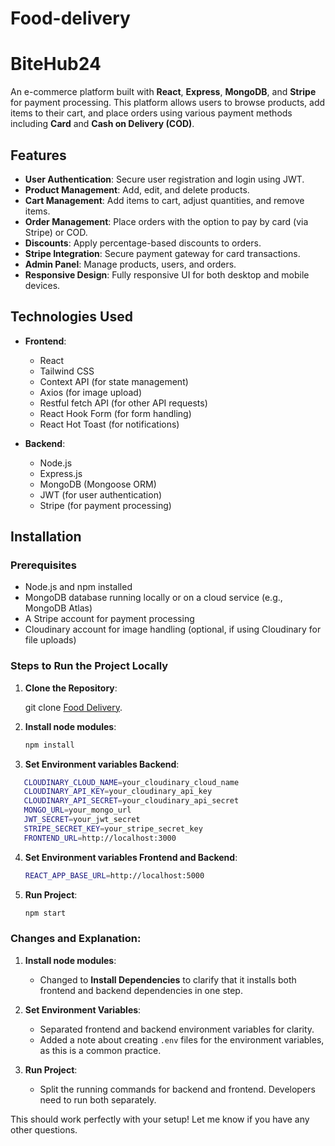 # Food-delivery

# BiteHub24

An e-commerce platform built with **React**, **Express**, **MongoDB**, and **Stripe** for payment processing. This platform allows users to browse products, add items to their cart, and place orders using various payment methods including **Card** and **Cash on Delivery (COD)**.

## Features

- **User Authentication**: Secure user registration and login using JWT.
- **Product Management**: Add, edit, and delete products.
- **Cart Management**: Add items to cart, adjust quantities, and remove items.
- **Order Management**: Place orders with the option to pay by card (via Stripe) or COD.
- **Discounts**: Apply percentage-based discounts to orders.
- **Stripe Integration**: Secure payment gateway for card transactions.
- **Admin Panel**: Manage products, users, and orders.
- **Responsive Design**: Fully responsive UI for both desktop and mobile devices.

## Technologies Used

- **Frontend**:

  - React
  - Tailwind CSS
  - Context API (for state management)
  - Axios (for image upload)
  - Restful fetch API (for other API requests)
  - React Hook Form (for form handling)
  - React Hot Toast (for notifications)

- **Backend**:
  - Node.js
  - Express.js
  - MongoDB (Mongoose ORM)
  - JWT (for user authentication)
  - Stripe (for payment processing)

## Installation

### Prerequisites

- Node.js and npm installed
- MongoDB database running locally or on a cloud service (e.g., MongoDB Atlas)
- A Stripe account for payment processing
- Cloudinary account for image handling (optional, if using Cloudinary for file uploads)

### Steps to Run the Project Locally

1. **Clone the Repository**:

   git clone [Food Delivery](https://github.com/sachinchavda17/Food-delivery.git).

2. **Install node modules**:

   ```bash
   npm install
   ```

3. **Set Environment variables Backend**:

```bash
   CLOUDINARY_CLOUD_NAME=your_cloudinary_cloud_name
   CLOUDINARY_API_KEY=your_cloudinary_api_key
   CLOUDINARY_API_SECRET=your_cloudinary_api_secret
   MONGO_URL=your_mongo_url
   JWT_SECRET=your_jwt_secret
   STRIPE_SECRET_KEY=your_stripe_secret_key
   FRONTEND_URL=http://localhost:3000
```

4. **Set Environment variables Frontend and Backend**:

   ```bash
   REACT_APP_BASE_URL=http://localhost:5000
   ```

5. **Run Project**:
   ```bash
   npm start
   ```

### Changes and Explanation:

1. **Install node modules**:

   - Changed to **Install Dependencies** to clarify that it installs both frontend and backend dependencies in one step.

2. **Set Environment Variables**:

   - Separated frontend and backend environment variables for clarity.
   - Added a note about creating `.env` files for the environment variables, as this is a common practice.

3. **Run Project**:
   - Split the running commands for backend and frontend. Developers need to run both separately.

This should work perfectly with your setup! Let me know if you have any other questions.
